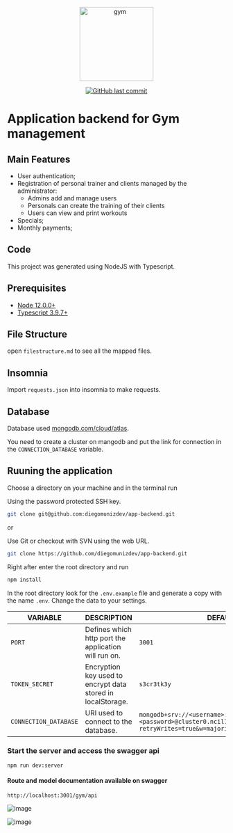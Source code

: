 <p align="center">
   <img src="https://user-images.githubusercontent.com/26802818/101092392-5ad2d600-3598-11eb-9bb2-9f90c1f79983.png" alt="gym" width="170" />
</p>

<p align="center">	
  <a href="https://github.com/diegomunizdev/app-backend/commits/master">
    <img alt="GitHub last commit" src="https://img.shields.io/github/last-commit/diegomunizdev/app-backend?color=e5e5e5">
  </a> 
</p>

# Application backend for Gym management

## Main Features

- User authentication;
- Registration of personal trainer and clients managed by the administrator:
    - Admins add and manage users
    - Personals can create the training of their clients
    - Users can view and print workouts
- Specials;
- Monthly payments;

## Code

This project was generated using NodeJS with Typescript.

## Prerequisites
- [Node 12.0.0+](https://nodejs.org/en/download/)
- [Typescript 3.9.7+](https://www.typescriptlang.org/)

## File Structure
open `filestructure.md` to see all the mapped files.

## Insomnia

Import `requests.json` into insomnia to make requests.

## Database 

Database used [mongodb.com/cloud/atlas](https://www.mongodb.com/cloud/atlas).

You need to create a cluster on mangodb and put the link for connection in the `CONNECTION_DATABASE` variable.

## Ruuning the application

Choose a directory on your machine and in the terminal run

Using the password protected SSH key.

```sh
git clone git@github.com:diegomunizdev/app-backend.git
```
or

Use Git or checkout with SVN using the web URL.

```sh
git clone https://github.com/diegomunizdev/app-backend.git
```

Right after enter the root directory and run 

```sh
npm install
```

In the root directory look for the `.env.example` file and generate a copy with the name `.env`. Change the data to your settings.

| VARIABLE | DESCRIPTION  | DEFAULT |
|-----|-----|-----|
| `PORT` | Defines which http port the application will run on. | `3001` |
| `TOKEN_SECRET` | Encryption key used to encrypt data stored in localStorage. | `s3cr3tk3y` |
| `CONNECTION_DATABASE` | URI used to connect to the database. | `mongodb+srv://<username>:<password>@cluster0.ncil7.mongodb.net/<dbname>?retryWrites=true&w=majority` |




### Start the server and access the swagger api
```
npm run dev:server
```

#### Route and model documentation available on swagger
```
http://localhost:3001/gym/api
```

![image](https://user-images.githubusercontent.com/26802818/100518645-85c0c280-3171-11eb-9014-1c78d7c8c3af.png)

![image](https://user-images.githubusercontent.com/26802818/100518681-bef93280-3171-11eb-95cd-471691274b23.png)


